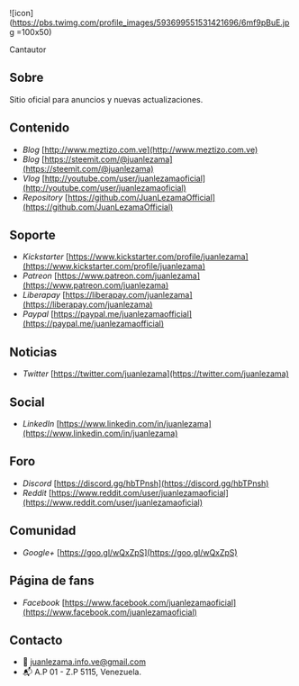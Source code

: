 ![icon](https://pbs.twimg.com/profile_images/593699551531421696/6mf9pBuE.jpg =100x50)


Cantautor



## Sobre


Sitio oficial para anuncios y nuevas actualizaciones.



## Contenido


- *Blog* [http://www.meztizo.com.ve](http://www.meztizo.com.ve)
- *Blog* [https://steemit.com/@juanlezama](https://steemit.com/@juanlezama)
- *Vlog* [http://youtube.com/user/juanlezamaoficial](http://youtube.com/user/juanlezamaoficial)
- *Repository* [https://github.com/JuanLezamaOfficial](https://github.com/JuanLezamaOfficial)



## Soporte


- *Kickstarter* [https://www.kickstarter.com/profile/juanlezama](https://www.kickstarter.com/profile/juanlezama)
- *Patreon* [https://www.patreon.com/juanlezama](https://www.patreon.com/juanlezama)
- *Liberapay* [https://liberapay.com/juanlezama](https://liberapay.com/juanlezama)
- *Paypal* [https://paypal.me/juanlezamaofficial](https://paypal.me/juanlezamaofficial)



## Noticias


- *Twitter* [https://twitter.com/juanlezama](https://twitter.com/juanlezama)



## Social


- *LinkedIn* [https://www.linkedin.com/in/juanlezama](https://www.linkedin.com/in/juanlezama)



## Foro


- *Discord* [https://discord.gg/hbTPnsh](https://discord.gg/hbTPnsh)
- *Reddit* [https://www.reddit.com/user/juanlezamaoficial](https://www.reddit.com/user/juanlezamaoficial)



## Comunidad


- *Google+* [https://goo.gl/wQxZpS](https://goo.gl/wQxZpS)



## Página de fans


- *Facebook* [https://www.facebook.com/juanlezamaoficial](https://www.facebook.com/juanlezamaoficial)



## Contacto


- :e-mail: juanlezama.info.ve@gmail.com
- :mailbox_with_mail: A.P 01 - Z.P 5115, Venezuela.
